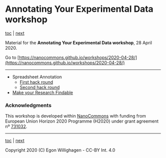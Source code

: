 # Annotating Your Experimental Data workshop

[toc](./README.md) | [next](SpreadsheetAnnotation.md)

Material for the **Annotating Your Experimental Data workshop**, 28 April 2020.

Go to [https://nanocommons.github.io/workshops/2020-04-28/](https://nanocommons.github.io/workshops/2020-04-28/)

---

* Spreadsheet Annotation
   * [First hack round](SpreadsheetAnnotation.md)
   * [Second hack round](SpreadsheetAnnotation2.md)
* [Make your Research Findable](Findable.md)

### Acknowledgments

This workshop is developed within  [NanoCommons](https://www.nanocommons.eu/) with funding from
European Union Horizon 2020 Programme (H2020) under grant agreement nº [731032](https://cordis.europa.eu/project/rcn/212586/en).

---

[toc](./README.md) | [next](SpreadsheetAnnotation.md)

Copyright 2020 (C) Egon Willighagen - CC-BY Int. 4.0
